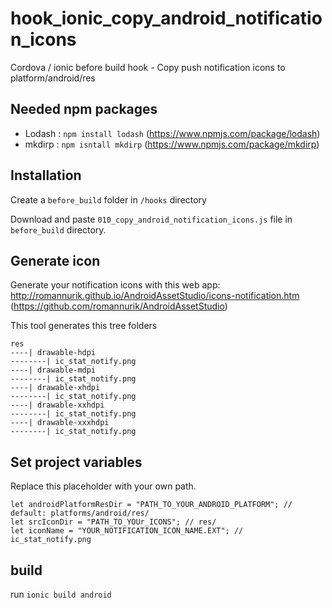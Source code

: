 # hook_ionic_copy_android_notification_icons
Cordova / ionic before build hook - Copy push notification icons to platform/android/res

## Needed npm packages
- Lodash : `npm install lodash` (https://www.npmjs.com/package/lodash)
- mkdirp : `npm isntall mkdirp` (https://www.npmjs.com/package/mkdirp)

## Installation
Create a `before_build` folder in `/hooks` directory

Download and paste `010_copy_android_notification_icons.js` file in `before_build` directory.

## Generate icon
Generate your notification icons with this web app: http://romannurik.github.io/AndroidAssetStudio/icons-notification.htm (https://github.com/romannurik/AndroidAssetStudio)

This tool generates this tree folders
```
res
----| drawable-hdpi
--------| ic_stat_notify.png
----| drawable-mdpi
--------| ic_stat_notify.png
----| drawable-xhdpi
--------| ic_stat_notify.png
----| drawable-xxhdpi
--------| ic_stat_notify.png
----| drawable-xxxhdpi
--------| ic_stat_notify.png
```
## Set project variables
Replace this placeholder with your own path.
```
let androidPlatformResDir = "PATH_TO_YOUR_ANDROID_PLATFORM"; // default: platforms/android/res/
let srcIconDir = "PATH_TO_YOUr_ICONS"; // res/
let iconName = "YOUR_NOTIFICATION_ICON_NAME.EXT"; // ic_stat_notify.png
```

## build
run `ionic build android`
